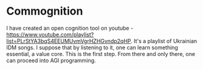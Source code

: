 # Commognition
I have created an open cognition tool on youtube - https://www.youtube.com/playlist?list=PLrStYA3bqS4EEUMUvmVgrHZHGvndp2qHP. It's a playlist of Ukrainian IDM songs. I suppose that by listening to it, one can learn something essential, a value core. This is the first step. From there and only there, one can proceed into AGI programming.
